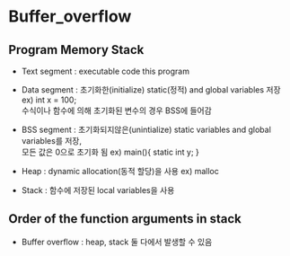 # Buffer_overflow

## Program Memory Stack

- Text segment : executable code this program

- Data segment : 초기화한(initialize) static(정적) and global variables 저장 ex) int x = 100;<br>
    수식이나 함수에 의해 초기화된 변수의 경우 BSS에 들어감

- BSS segment : 초기화되지않은(unintialize) static variables and global variables를 저장,<br>
    모든 값은 0으로 초기화 됨 ex) main(){ static int y; }

- Heap : dynamic allocation(동적 할당)을 사용 ex) malloc

- Stack : 함수에 저장된 local variables을 사용

## Order of the function arguments in stack

- Buffer overflow : heap, stack 둘 다에서 발생할 수 있음

